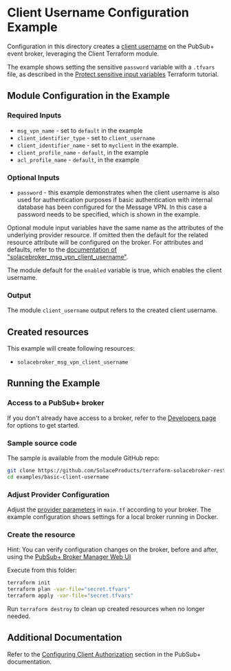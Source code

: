 # Client Username Configuration Example

Configuration in this directory creates a [client username](https://docs.solace.com/Admin/Broker-Manager/broker-manager-create-client-username.htm) on the PubSub+ event broker, leveraging the Client Terraform module.

The example shows setting the sensitive `password` variable with a `.tfvars` file, as described in the [Protect sensitive input variables](https://developer.hashicorp.com/terraform/tutorials/configuration-language/sensitive-variables#set-values-with-a-tfvars-file) Terraform tutorial.

## Module Configuration in the Example

### Required Inputs

* `msg_vpn_name` - set to `default` in the example
* `client_identifier_type` - set to `client_username`
* `client_identifier_name` - set to `myclient` in the example.
* `client_profile_name` - `default`, in the example
* `acl_profile_name` - `default`, in the example

### Optional Inputs

* `password` - this example demonstrates when the client username is also used for authentication purposes if basic authentication with internal database has been configured for the Message VPN. In this case a password needs to be specified, which is shown in the example.

Optional module input variables have the same name as the attributes of the underlying provider resource. If omitted then the default for the related resource attribute will be configured on the broker. For attributes and defaults, refer to the [documentation of "solacebroker_msg_vpn_client_username"](https://registry.terraform.io/providers/solaceproducts/solacebrokerappliance/latest/docs/resources/msg_vpn_client_username#optional).

The module default for the `enabled` variable is true, which enables the client username.

### Output

The module `client_username` output refers to the created client username.

## Created resources

This example will create following resources:

* `solacebroker_msg_vpn_client_username`

## Running the Example

### Access to a PubSub+ broker

If you don't already have access to a broker, refer to the [Developers page](https://www.solace.dev/) for options to get started.

### Sample source code

The sample is available from the module GitHub repo:

```bash
git clone https://github.com/SolaceProducts/terraform-solacebroker-rest-delivery.git
cd examples/basic-client-username
```

### Adjust Provider Configuration

Adjust the [provider parameters](https://registry.terraform.io/providers/solaceproducts/solacebrokerappliance/latest/docs#schema) in `main.tf` according to your broker. The example configuration shows settings for a local broker running in Docker.

### Create the resource

Hint: You can verify configuration changes on the broker, before and after, using the [PubSub+ Broker Manager Web UI](https://docs.solace.com/Admin/Broker-Manager/PubSub-Manager-Overview.htm)

Execute from this folder:

```bash
terraform init
terraform plan -var-file="secret.tfvars"
terraform apply -var-file="secret.tfvars"
```

Run `terraform destroy` to clean up created resources when no longer needed.

## Additional Documentation

Refer to the [Configuring Client Authorization](https://docs.solace.com/Security/Configuring-Client-Authorization.htm) section in the PubSub+ documentation.
